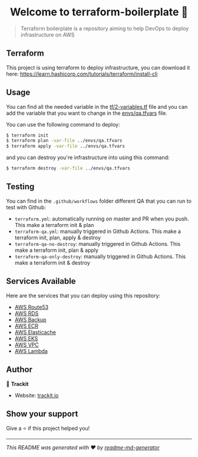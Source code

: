 <h1 style="text-align: center">Welcome to terraform-boilerplate 👋</h1>
<p>
</p>

> Terraform boilerplate is a repository aiming to help DevOps to deploy infrastructure on AWS

## Terraform

This project is using terraform to deploy infrastructure, you can download it here: https://learn.hashicorp.com/tutorials/terraform/install-cli

## Usage

You can find all the needed variable in the [tf/2-variables.tf](./tf/2-variables.tf) file
and you can add the variable that you want to change in the [envs/qa.tfvars](./envs/qa.tfvars) file.

You can use the following command to deploy:

```sh
$ terraform init
$ terraform plan -var-file ../envs/qa.tfvars
$ terraform apply -var-file ../envs/qa.tfvars
```

and you can destroy you're infrastructure into using this command:

```sh
$ terraform destroy -var-file ../envs/qa.tfvars
```

## Testing

You can find in the `.github/workflows` folder different QA that you can run to test with Github:
- `terraform.yml`: automatically running on master and PR when you push. This make a terraform init & plan
- `terraform-qa.yml`: manually triggered in Github Actions. This make a terraform init, plan, apply & destroy
- `terraform-qa-no-destroy`: manually triggered in Github Actions. This make a terraform init, plan & apply
- `terraform-qa-only-destroy`: manually triggered in Github Actions. This make a terraform init & destroy

## Services Available

Here are the services that you can deploy using this repository:
- [AWS Route53](https://registry.terraform.io/providers/hashicorp/aws/latest/docs/resources/route53_zone)
- [AWS RDS](https://registry.terraform.io/modules/terraform-aws-modules/rds/aws/2.18.0)
- [AWS Backup](https://github.com/cloudposse/terraform-aws-backup/tree/0.4.0)
- [AWS ECR](https://github.com/cloudposse/terraform-aws-ecr/tree/0.21.0)
- [AWS Elasticache](https://github.com/cloudposse/terraform-aws-elasticache-redis/tree/0.25.0)
- [AWS EKS](https://github.com/terraform-aws-modules/terraform-aws-eks/tree/v12.2.0)
- [AWS VPC](https://github.com/terraform-aws-modules/terraform-aws-vpc/tree/v2.55.0)
- [AWS Lambda](https://github.com/terraform-aws-modules/terraform-aws-vpc/tree/v2.55.0)

## Author

👤 **Trackit**

* Website: [trackit.io](www.trackit.io)

## Show your support

Give a ⭐️ if this project helped you!

***
_This README was generated with ❤️ by [readme-md-generator](https://github.com/kefranabg/readme-md-generator)_